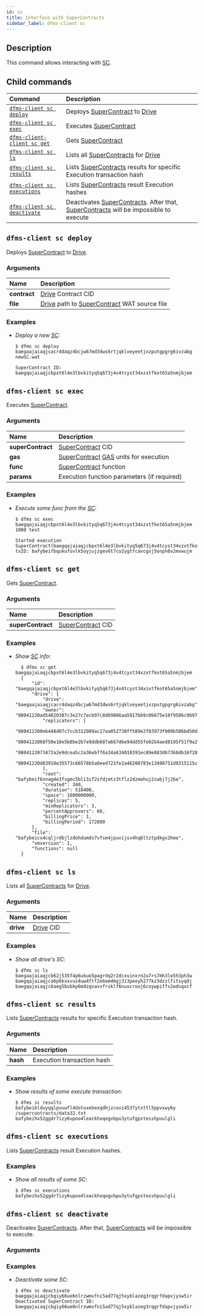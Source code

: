 ```yaml
---
id: sc
title: Interface with SuperContracts
sidebar_label: dfms-client sc
---
```


## Description

This command allows interacting with [SC](../../../built_in_features/supercontract/overview.md).

## Child commands

| Command                                      | Description                                                                                                                                                                                    |
| :------------------------------------------- | :--------------------------------------------------------------------------------------------------------------------------------------------------------------------------------------------- |
| [`dfms-client sc deploy`](#dfms-client-net-deploy)         | Deploys [SuperContract](../../../built_in_features/supercontract/overview.md) to [Drive](../../../built_in_features/drive/overview.md)                                                               |
| [`dfms-client sc exec`](#dfms-client-net-exec)             | Executes [SuperContract](../../../built_in_features/supercontract/overview.md)                                                                                                                    |
| [`dfms-client-client sc get`](#dfms-client-net-get)               | Gets [SuperContract](../../../built_in_features/supercontract/overview.md)                                                                                                                        |
| [`dfms-client sc ls`](#dfms-client-net-ls)                 | Lists all [SuperContracts](../../../built_in_features/supercontract/overview.md) for [Drive](../../../built_in_features/drive/overview.md)                                                           |
| [`dfms-client sc results`](#dfms-client-net-results)       | Lists [SuperContracts](../../../built_in_features/supercontract/overview.md) results for specific Execution transaction hash                                                                      |
| [`dfms-client sc executions`](#dfms-client-net-executions) | Lists [SuperContracts](../../../built_in_features/supercontract/overview.md) result Execution hashes                                                                                              |
| [`dfms-client sc deactivate`](#dfms-client-sc-deactivate)  | Deactivates [SuperContracts](../../../built_in_features/supercontract/overview.md). After that, [SuperContracts](../../../built_in_features/supercontract/overview.md) will be impossible to execute |

## `dfms-client sc deploy`

Deploys [SuperContract](../../../built_in_features/supercontract/overview.md) to [Drive](../../../built_in_features/drive/overview.md).

### Arguments

| Name         | Description                                                                                                                                   |
| :----------- | :-------------------------------------------------------------------------------------------------------------------------------------------- |
| **contract** | [Drive](../../../built_in_features/drive/overview.md) Contract CID                                                                               |
| **file**     | [Drive](../../../built_in_features/drive/overview.md) path to [SuperContract](../../../built_in_features/supercontract/overview.md) WAT source file |

### Examples

- _Deploy a new [SC](../../../built_in_features/supercontract/overview.md):_
  
    ```shell
    $ dfms sc deploy baegaajaiaqjcacr4daqz4bcjw67md3dws6rtjqklxeyeetjxzputgpgrg6ivzabg newSC.wat

    SuperContract ID: baegqajaiaqjcbpxt6l4e3lbvkityq5q673j4v4tcyst34xzxtfkot65a5nmjbjem
    ```

## `dfms-client sc exec`

Executes [SuperContract](../../../built_in_features/supercontract/overview.md).

### Arguments

| Name              | Description                                                                                                                                            |
| :---------------- | :----------------------------------------------------------------------------------------------------------------------------------------------------- |
| **superContract** | [SuperContract](../../../built_in_features/supercontract/overview.md) CID                                                                                 |
| **gas**           | [SuperContract](../../../built_in_features/supercontract/overview.md) [GAS](../../../getting_started/economy.md#supercontract-units-gas) units for execution |
| **func**          | [SuperContract](../../../built_in_features/supercontract/overview.md) function                                                                            |
| **params**        | Execution function parameters (if required)                                                                                                            |

### Examples

- _Execute some func from the [SC](../../../built_in_features/supercontract/overview.md):_
  
    ```shell
    $ dfms sc exec baegqajaiaqjcbpxt6l4e3lbvkityq5q673j4v4tcyst34xzxtfkot65a5nmjbjem 1000 test

    Started execution SuperContract(baegqajaiaqjcbpxt6l4e3lbvkityq5q673j4v4tcyst34xzxtfkot65a5nmjbjem)
    txID: bafybeifbqukufovlk5oyjujzgev6t7co2ygtfcavcgvj5onph6v2mvwujm
    ```

## `dfms-client sc get`

Gets [SuperContract](../../../built_in_features/supercontract/overview.md).

### Arguments

| Name              | Description                                                            |
| :---------------- | :--------------------------------------------------------------------- |
| **superContract** | [SuperContract](../../../built_in_features/supercontract/overview.md) CID |

### Examples

- _Show [SC](../../../built_in_features/supercontract/overview.md) info_:
  
  ```shell
    $ dfms sc get baegqajaiaqjcbpxt6l4e3lbvkityq5q673j4v4tcyst34xzxtfkot65a5nmjbjem
    {
        "id": "baegqajaiaqjcbpxt6l4e3lbvkityq5q673j4v4tcyst34xzxtfkot65a5nmjbjem",
        "drive": {
            "drive": "baegaajaiaqjcacr4daqz4bcjw67md3dws6rtjqklxeyeetjxzputgpgrg6ivzabg",
            "owner": "08041220ad54820387c3e27c7ecb97c8d69866aa5917bb9c0b675e18f9506c9697f8dddb",
            "replicators": [
                "080412200eb448d07c7ccb312989ac27aa052738ff589e2f83973f909b506b450dc5c4e2",
                "0804122068f50e10e5b8be2b7e9ddb687a667d6e94dd55fe02b4aed8195f51f9a242558b",
                "0804122073472a2e9dcea5c2a36eb7f6a34a634010391ec89e883d67360db16f28b9443c",
                "08041220d03918e35573c66578b5a0eed723fe2a46208783e13498751d9315115ca06d4b"
            ],
            "root": "bafybeif6nnag4e3fsgmc5bli3if2sfdjmtz3tflz2dzmohuj2cwbj7j26e",
            "created": 340,
            "duration": 518400,
            "space": 1000000000,
            "replicas": 5,
            "minReplicators": 3,
            "percentApprovers": 66,
            "billingPrice": 1,
            "billingPeriod": 172800
        },
        "file": "bafybeicx4cqljrdbjlzdohdumds7vfsm4jpuvijsv4hqbltztpdkgx2hme",
        "vmversion": 1,
        "functions": null
    }
  ```

## `dfms-client sc ls`

Lists all [SuperContracts](../../../built_in_features/supercontract/overview.md) for [Drive](../../../built_in_features/drive/overview.md).

### Arguments

| Name      | Description                                            |
| :-------- | :----------------------------------------------------- |
| **drive** | [Drive](../../../built_in_features/drive/overview.md) CID |

### Examples

- _Show all drive's SC_:
  
    ```shell
    $ dfms sc ls baegaajaiaqjcb62j535f4p6ukuo5pagrdq2r2dcxvinxrn2u7rs7mh3lo5h3ph3w
    baegqajaiaqjca6p6kxxvuz4uw4ftf2e6emdmgj3i3peoyh277kz3dzzlfitsyqdj
    baegqajaiaqjcbaeg5bvbkp6m4zqvavvfrsklf6nuxcrooj6coywpiffs2wdvqxcf
    ```

## `dfms-client sc results`

Lists [SuperContracts](../../../built_in_features/supercontract/overview.md) results for specific Execution transaction hash.

### Arguments

| Name     | Description                |
| :------- | :------------------------- |
| **hash** | Execution transaction hash |

### Examples

- _Show results of some execute transaction_:
  
    ```shell
    $ dfms sc results bafybeiblduyqqlpuvwfl4dotuxebexqdhjzcovi4537ytxttl5ppvxwy6y
    /supercontracts/data32.txt bafybeihx52ggdr7izy6upoo4leackhoqogvbpu3ytufgpstesshpuulgli
    ```

## `dfms-client sc executions`

Lists [SuperContracts](../../../built_in_features/supercontract/overview.md) result Execution hashes.

### Examples

- _Show all results of some SC_:
  
    ```shell
    $ dfms sc executions
    bafybeihx52ggdr7izy6upoo4leackhoqogvbpu3ytufgpstesshpuulgli
    ```

## `dfms-client sc deactivate`

Deactivates [SuperContracts](../../../built_in_features/supercontract/overview.md). After that, [SuperContracts](../../../built_in_features/supercontract/overview.md) will be impossible to execute.

### Arguments

### Examples

- _Deactivate some SC_:
  
    ```shell
    $ dfms sc deactivate baegqajaiaqjcbgiy66ue6nlrzwmvfni5ad77qj5xyblazeg3rqgrfdapvjysw5ir
    Deactivated SuperContract ID: baegqajaiaqjcbgiy66ue6nlrzwmvfni5ad77qj5xyblazeg3rqgrfdapvjysw5ir
    ```
